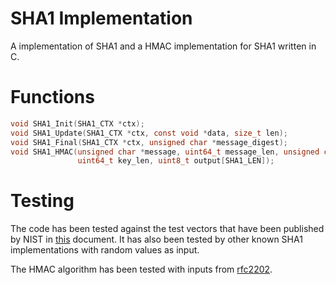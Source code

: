 # SHA1 Implementation

A implementation of SHA1 and a HMAC implementation for SHA1 written in
C.

# Functions
```C
void SHA1_Init(SHA1_CTX *ctx);
void SHA1_Update(SHA1_CTX *ctx, const void *data, size_t len);
void SHA1_Final(SHA1_CTX *ctx, unsigned char *message_digest);
void SHA1_HMAC(unsigned char *message, uint64_t message_len, unsigned char *key,
               uint64_t key_len, uint8_t output[SHA1_LEN]);
```

# Testing

The code has been tested against the test vectors that have been
published by NIST in [this](https://csrc.nist.gov/csrc/media/projects/cryptographic-standards-and-guidelines/documents/examples/sha_all.pdf)
document. It has also been tested by other known SHA1 implementations
with random values as input.

The HMAC algorithm has been tested with inputs from [rfc2202](https://www.rfc-editor.org/rfc/rfc2202).
